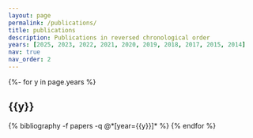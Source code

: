 ```yaml
---
layout: page
permalink: /publications/
title: publications
description: Publications in reversed chronological order
years: [2025, 2023, 2022, 2021, 2020, 2019, 2018, 2017, 2015, 2014]
nav: true
nav_order: 2
---
```

<!-- _pages/publications.md -->
<div class="publications">

{%- for y in page.years %}
  <h2 class="year">{{y}}</h2>
  {% bibliography -f papers -q @*[year={{y}}]* %}
{% endfor %}

</div>
